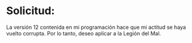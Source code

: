 # Solicitud:

La versión 12 contenida en mi programación hace que mi actitud se haya vuelto corrupta. Por lo tanto, deseo aplicar a la Legión del Mal.